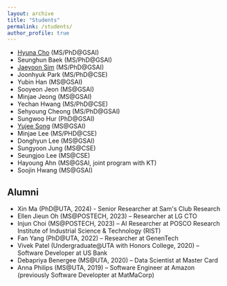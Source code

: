 ```yaml
---
layout: archive
title: "Students"
permalink: /students/
author_profile: true
---
```


* [Hyuna Cho](http://sites.google.com/view/hyunacho "Hyuna Cho") (MS/PhD@GSAI)
* Seunghun Baek (MS/PhD@GSAI)
* [Jaeyoon Sim](https://jaeyoonssim.github.io "Jaeyoon Sim") (MS/PhD@GSAI)
* Joonhyuk Park (MS/PhD@CSE)
* Yubin Han (MS@GSAI)
* Sooyeon Jeon (MS@GSAI)
* Minjae Jeong (MS@GSAI)
* Yechan Hwang (MS/PhD@CSE)
* Sehyoung Cheong (MS/PhD@GSAI)
* Sungwoo Hur (PhD@GSAI)
* [Yujee Song](https://jardindelsol.github.io "Yujee Song") (MS@GSAI)
* Minjae Lee (MS/PHD@CSE)
* Donghyun Lee (MS@GSAI)
* Sungyoon Jung (MS@CSE)
* Seungjoo Lee (MS@CSE)
* Hayoung Ahn (MS@GSAI, joint program with KT)
* Soojin Hwang (MS@GSAI)

<!-- This is an example of a [link](http://github.com "Github"). -->


Alumni
----
* Xin Ma (PhD@UTA, 2024) - Senior Researcher at Sam's Club Research
* Ellen Jieun Oh (MS@POSTECH, 2023) – Researcher at LG CTO
* Injun Choi (MS@POSTECH, 2023) – AI Researcher at POSCO Research Institute of Industrial Science & Technology (RIST)
* Fan Yang (PhD@UTA, 2022) – Researcher at GenenTech
* Vivek Patel (Undergraduate@UTA with Honors College, 2020) – Software Developer at US Bank
* Debapriya Benergee (MS@UTA, 2020) – Data Scientist at Master Card
* Anna Philips (MS@UTA, 2019) – Software Engineer at Amazon (previously Software Developter at MatMaCorp)
